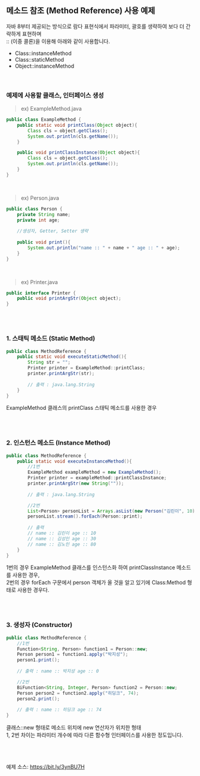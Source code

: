 ## 메소드 참조 (Method Reference) 사용 예제
자바 8부터 제공되는 방식으로 람다 표현식에서 파라미터, 괄호를 생략하여 보다 더 간략하게 표현하며 <br/>
:: (이중 콜론)을 이용해 아래와 같이 사용합니다.

- Class::instanceMethod
- Class::staticMethod
- Object::instanceMethod
<br/><br/><br/>

### 예제에 사용할 클래스, 인터페이스 생성
> ex) ExampleMethod.java
~~~java
public class ExampleMethod {
    public static void printClass(Object object){
        Class cls = object.getClass();
        System.out.println(cls.getName());
    }

    public void printClassInstance(Object object){
        Class cls = object.getClass();
        System.out.println(cls.getName());
    }
}
~~~
<br/>

> ex) Person.java
~~~java
public class Person {
    private String name;
    private int age;
    
    //생성자, Getter, Setter 생략
    
    public void print(){
        System.out.println("name :: " + name + " age :: " + age);
    }
}
~~~
<br/>

> ex) Printer.java
~~~java
public interface Printer {
    public void printArgStr(Object object);
}
~~~
<br/><br/>

### 1. 스태틱 메소드 (Static Method)
~~~java
public class MethodReference {
    public static void executeStaticMethod(){
        String str = "";
        Printer printer = ExampleMethod::printClass;
        printer.printArgStr(str);
        
        // 출력 : java.lang.String
    }
}
~~~
ExampleMethod 클래스의 printClass 스태틱 메소드를 사용한 경우

<br/><br/>
### 2. 인스턴스 메소드 (Instance Method)
~~~java
public class MethodReference {
    public static void executeInstanceMethod(){
        //1번
        ExampleMethod exampleMethod = new ExampleMethod();
        Printer printer = exampleMethod::printClassInstance;
        printer.printArgStr(new String(""));
        
        // 출력 : java.lang.String

        //2번
        List<Person> personList = Arrays.asList(new Person("김린이", 10), new Person("김성인", 30), new Person("김노인", 80));
        personList.stream().forEach(Person::print);
        
        // 출력
        // name :: 김린이 age :: 10
        // name :: 김성인 age :: 30
        // name :: 김노인 age :: 80
    }
}
~~~
1번의 경우 ExampleMethod 클래스를 인스턴스화 하여 printClassInstance 메소드를 사용한 경우, <br/>
2번의 경우 forEach 구문에서 person 객체가 올 것을 알고 있기에 Class:Method 형태로 사용한 경우다.

<br/><br/>

### 3. 생성자 (Constructor)
~~~java
public class MethodReference {
    //1번
    Function<String, Person> function1 = Person::new;
    Person person1 = function1.apply("박지성");
    person1.print();
    
    // 출력 : name :: 박지성 age :: 0

    //2번
    BiFunction<String, Integer, Person> function2 = Person::new;
    Person person2 = function2.apply("히딩크", 74);
    person2.print();
    
    // 출력 : name :: 히딩크 age :: 74
}
~~~
클래스::new 형태로 메소드 위치에 new 연산자가 위치한 형태 <br/>
1, 2번 차이는 파라미터 개수에 따라 다른 함수형 인터페이스를 사용한 정도입니다.

<br/><br/><br/>
예제 소스: https://bit.ly/3ynBU7H
